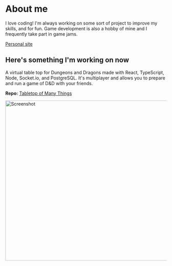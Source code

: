 # About me

I love coding! I'm always working on some sort of project to improve my skills, and for fun.
Game development is also a hobby of mine and I frequently take part in game jams.

[Personal site](https://bennett-smrdel.com)

## Here's something I'm working on now

A virtual table top for Dungeons and Dragons made with React, TypeScript, Node, Socket.io, and PostgreSQL.
It's multiplayer and allows you to prepare and run a game of D&D with your friends.

**Repo:** [Tabletop of Many Things](https://github.com/bsmrdel101/Tabletop-of-Many-Things)
<!-- 
![Screenshot](https://user-images.githubusercontent.com/43832671/218555309-51ad226c-ae20-4aa0-8da5-73fd486d1ff5.png) -->
<img src="https://user-images.githubusercontent.com/43832671/218555309-51ad226c-ae20-4aa0-8da5-73fd486d1ff5.png" alt="Screenshot" width="770" height="500" />
